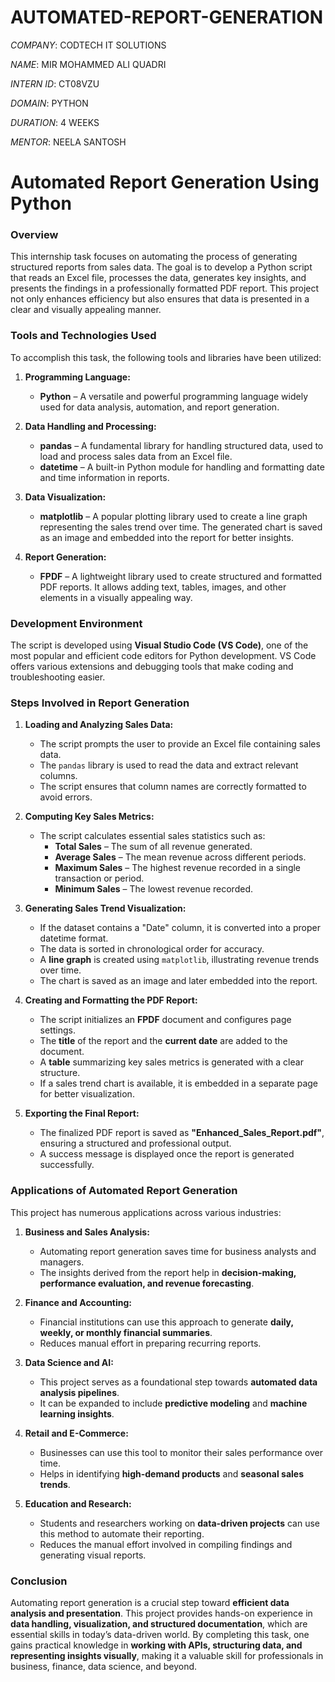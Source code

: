 # AUTOMATED-REPORT-GENERATION

*COMPANY*: CODTECH IT SOLUTIONS

*NAME*: MIR MOHAMMED ALI QUADRI

*INTERN ID*: CT08VZU

*DOMAIN*: PYTHON

*DURATION*: 4 WEEKS

*MENTOR*: NEELA SANTOSH


# **Automated Report Generation Using Python**  

### **Overview**  
This internship task focuses on automating the process of generating structured reports from sales data. The goal is to develop a Python script that reads an Excel file, processes the data, generates key insights, and presents the findings in a professionally formatted PDF report. This project not only enhances efficiency but also ensures that data is presented in a clear and visually appealing manner.  

### **Tools and Technologies Used**  

To accomplish this task, the following tools and libraries have been utilized:  

1. **Programming Language:**  
   - **Python** – A versatile and powerful programming language widely used for data analysis, automation, and report generation.  

2. **Data Handling and Processing:**  
   - **pandas** – A fundamental library for handling structured data, used to load and process sales data from an Excel file.  
   - **datetime** – A built-in Python module for handling and formatting date and time information in reports.  

3. **Data Visualization:**  
   - **matplotlib** – A popular plotting library used to create a line graph representing the sales trend over time. The generated chart is saved as an image and embedded into the report for better insights.  

4. **Report Generation:**  
   - **FPDF** – A lightweight library used to create structured and formatted PDF reports. It allows adding text, tables, images, and other elements in a visually appealing way.  

### **Development Environment**  

The script is developed using **Visual Studio Code (VS Code)**, one of the most popular and efficient code editors for Python development. VS Code offers various extensions and debugging tools that make coding and troubleshooting easier.  

### **Steps Involved in Report Generation**  

1. **Loading and Analyzing Sales Data:**  
   - The script prompts the user to provide an Excel file containing sales data.  
   - The `pandas` library is used to read the data and extract relevant columns.  
   - The script ensures that column names are correctly formatted to avoid errors.  

2. **Computing Key Sales Metrics:**  
   - The script calculates essential sales statistics such as:  
     - **Total Sales** – The sum of all revenue generated.  
     - **Average Sales** – The mean revenue across different periods.  
     - **Maximum Sales** – The highest revenue recorded in a single transaction or period.  
     - **Minimum Sales** – The lowest revenue recorded.  

3. **Generating Sales Trend Visualization:**  
   - If the dataset contains a "Date" column, it is converted into a proper datetime format.  
   - The data is sorted in chronological order for accuracy.  
   - A **line graph** is created using `matplotlib`, illustrating revenue trends over time.  
   - The chart is saved as an image and later embedded into the report.  

4. **Creating and Formatting the PDF Report:**  
   - The script initializes an **FPDF** document and configures page settings.  
   - The **title** of the report and the **current date** are added to the document.  
   - A **table** summarizing key sales metrics is generated with a clear structure.  
   - If a sales trend chart is available, it is embedded in a separate page for better visualization.  

5. **Exporting the Final Report:**  
   - The finalized PDF report is saved as **"Enhanced_Sales_Report.pdf"**, ensuring a structured and professional output.  
   - A success message is displayed once the report is generated successfully.  

### **Applications of Automated Report Generation**  

This project has numerous applications across various industries:  

1. **Business and Sales Analysis:**  
   - Automating report generation saves time for business analysts and managers.  
   - The insights derived from the report help in **decision-making, performance evaluation, and revenue forecasting**.  

2. **Finance and Accounting:**  
   - Financial institutions can use this approach to generate **daily, weekly, or monthly financial summaries**.  
   - Reduces manual effort in preparing recurring reports.  

3. **Data Science and AI:**  
   - This project serves as a foundational step towards **automated data analysis pipelines**.  
   - It can be expanded to include **predictive modeling** and **machine learning insights**.  

4. **Retail and E-Commerce:**  
   - Businesses can use this tool to monitor their sales performance over time.  
   - Helps in identifying **high-demand products** and **seasonal sales trends**.  

5. **Education and Research:**  
   - Students and researchers working on **data-driven projects** can use this method to automate their reporting.  
   - Reduces the manual effort involved in compiling findings and generating visual reports.  

### **Conclusion**  

Automating report generation is a crucial step toward **efficient data analysis and presentation**. This project provides hands-on experience in **data handling, visualization, and structured documentation**, which are essential skills in today’s data-driven world. By completing this task, one gains practical knowledge in **working with APIs, structuring data, and representing insights visually**, making it a valuable skill for professionals in business, finance, data science, and beyond.
